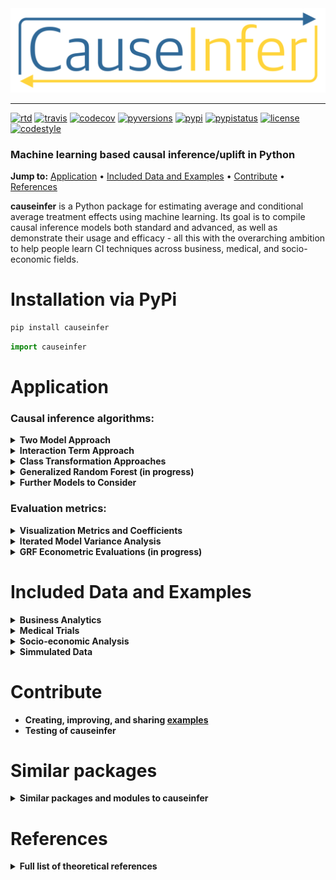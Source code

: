 <div align="center">
  <a href="https://github.com/andrewtavis/causeinfer"><img src="https://raw.githubusercontent.com/andrewtavis/causeinfer/main/resources/causeinfer_logo_transparent.png"></a>
</div>

--------------------------------------

[![rtd](https://img.shields.io/readthedocs/causeinfer.svg?logo=read-the-docs)](http://causeinfer.readthedocs.io/en/latest/)
[![travis](https://img.shields.io/travis/andrewtavis/causeinfer.svg?logo=travis-ci)](https://travis-ci.org/andrewtavis/causeinfer)
[![codecov](https://codecov.io/gh/andrewtavis/causeinfer/branch/master/graphs/badge.svg)](https://codecov.io/gh/andrewtavis/causeinfer)
[![pyversions](https://img.shields.io/pypi/pyversions/causeinfer.svg?logo=python)](https://pypi.org/project/causeinfer/)
[![pypi](https://img.shields.io/pypi/v/causeinfer.svg)](https://pypi.org/project/causeinfer/)
[![pypistatus](https://img.shields.io/pypi/status/causeinfer.svg)](https://pypi.org/project/causeinfer/)
[![license](https://img.shields.io/github/license/andrewtavis/causeinfer.svg)](https://github.com/andrewtavis/causeinfer/blob/main/LICENSE)
[![codestyle](https://img.shields.io/badge/code%20style-black-000000.svg)](https://github.com/psf/black)

### Machine learning based causal inference/uplift in Python

**Jump to:** [Application](#application) • [Included Data and Examples](#included-data-and-examples) • [Contribute](#contribute) • [References](#references)

**causeinfer** is a Python package for estimating average and conditional average treatment effects using machine learning. Its goal is to compile causal inference models both standard and advanced, as well as demonstrate their usage and efficacy - all this with the overarching ambition to help people learn CI techniques across business, medical, and socio-economic fields.

# Installation via PyPi
```bash
pip install causeinfer
```

```python
import causeinfer
```

# Application

<!---
### Standard algorithms: (Once another advanced algorithm is added)
-->

### Causal inference algorithms:
<details><summary><strong>Two Model Approach<strong></summary>
</p>

Separate models for treatment and control groups are trained and combined to derive average treatment effects (Hansotia, 2002).

```python
from causeinfer.standard_algorithms import TwoModel
from sklearn.ensemble import RandomForestClassifier

tm = TwoModel(treatment_model=RandomForestClassifier(**kwargs),
              control_model=RandomForestClassifier(**kwargs))
tm.fit(X=X_train, y=y_train, w=w_train)

# An array of predictions given a treatment and control model
tm_preds = tm.predict(X=X_test)
# An array of predicted treatment class proabailities given models
tm_probas = tm.predict_proba(X=X_test)
```

</p>
</details>

<details><summary><strong>Interaction Term Approach<strong></summary>
<p>

An interaction term between treatment and covariates is added to the data to allow for a basic single model application (Lo, 2002).

<div align="center">
  <img src="https://raw.githubusercontent.com/andrewtavis/causeinfer/main/resources/gh_images/interaction_term_data.png" width="720" height="282">
</div>

```python
from causeinfer.standard_algorithms import InteractionTerm
from sklearn.ensemble import RandomForestClassifier

it = InteractionTerm(model=RandomForestClassifier(**kwargs))
it.fit(X=X_train, y=y_train, w=w_train)

# An array of predictions given a treatment and control interaction term
it_preds = it.predict(X=X_test)
# An array of predicted treatment class probabilities given interaction terms
it_probas = it.predict_proba(X=X_test)
```

</p>
</details>

<details><summary><strong>Class Transformation Approaches<strong></summary>
<p>

Units are categorized into two or four classes to derive treatment effects from favorable class attributes (Lai, 2006; Kane, et al, 2014; Shaar, et al, 2016).

<div align="center">
  <img src="https://raw.githubusercontent.com/andrewtavis/causeinfer/main/resources/gh_images/new_known_unknown_classes.png" width="720" height="405">
</div>

```python
# Binary Class Transformation
from causeinfer.standard_algorithms import BinaryTransformation
from sklearn.ensemble import RandomForestRegressor

bt = BinaryTransformation(model=RandomForestRegressor(**kwargs),
                          regularize=True)
bt.fit(X=X_train, y=y_train, w=w_train)

# An array of predicted probabilities (P(Favorable Class), P(Unfavorable Class))
bt_probas = bt.predict_proba(X=X_test)
```

```python
# Quaternary Class Transformation
from causeinfer.standard_algorithms import QuaternaryTransformation
from sklearn.ensemble import RandomForestRegressor

qt = QuaternaryTransformation(model=RandomForestRegressor(**kwargs),
                              regularize=True)
qt.fit(X=X_train, y=y_train, w=w_train)

# An array of predicted probabilities (P(Favorable Class), P(Unfavorable Class))
qt_probas = qt.predict_proba(X=X_test)
```

</p>
</details>

<!---
### Advanced algorithms: (Once another advanced algorithm is added)
-->

<details><summary><strong>Generalized Random Forest (in progress)<strong></summary>
<p>

A wrapper application of honest causalaity based splitting random forests - via the R/C++ [grf](https://github.com/grf-labs/grf) (Athey, Tibshirani, and Wager, 2019).

```python
# Example code in progress
```

</p>
</details>

<details><summary><strong>Further Models to Consider<strong></summary>
<p>

- Under consideration for inclusion in causeinfer:
  - Reflective and Pessimistic Uplift - Shaar, et al (2016)
  - The X-Learner - Kunzel, et al (2019)
  - The R-Learner - Nie and Wager (2017)
  - Double Machine Learning - Chernozhukov, et al (2018)
  - Information Theory Trees/Forests - Soltys, et al (2015)

</p>
</details>

### Evaluation metrics:
<details><summary><strong>Visualization Metrics and Coefficients<strong></summary>
<p>

Comparisons across stratified, ordered treatment response groups are used to derive model efficiency.

```python
from causeinfer.evaluation import plot_cum_gain, plot_qini
visual_eval_dict = {'y_test': y_test, 'w_test': w_test,
                    'two_model': tm_effects, 'interaction_term': it_effects,
                    'binary_trans': bt_effects, 'quaternary_trans': qt_effects}

df_visual_eval = pd.DataFrame(visual_eval_dict, columns = visual_eval_dict.keys())
model_pred_cols = [col for col in visual_eval_dict.keys() if col not in ['y_test', 'w_test']]
```

```python
fig, (ax1, ax2) = plt.subplots(ncols=2, sharey=False, figsize=(20,5))

plot_cum_gain(df=df_visual_eval, n=100, models=models, percent_of_pop=True,
              outcome_col='y_test', treatment_col='w_test', normalize=True, random_seed=42,
              figsize=None, fontsize=20, axis=ax1, legend_metrics=True)

plot_qini(df=df_visual_eval, n=100, models=models, percent_of_pop=True,
          outcome_col='y_test', treatment_col='w_test', normalize=True, random_seed=42,
          figsize=None, fontsize=20, axis=ax2, legend_metrics=True)
```

Hillstrom Metrics
<p align="middle">
  <img src="https://raw.githubusercontent.com/andrewtavis/causeinfer/main/resources/gh_images/hillstrom_cum_effect.png" width="400" />
  <img src="https://raw.githubusercontent.com/andrewtavis/causeinfer/main/resources/gh_images/hillstrom_qini.png" width="400" />
</p>

CMF Microfinance Metrics
<p align="middle">
  <img src="https://raw.githubusercontent.com/andrewtavis/causeinfer/main/resources/gh_images/cmf_cum_effect.png" width="400" />
  <img src="https://raw.githubusercontent.com/andrewtavis/causeinfer/main/resources/gh_images/cmf_qini.png" width="400" />
</p>

<!---
```python
fig, (ax1, ax2) = plt.subplots(ncols=2, sharey=False, figsize=(20,5))

plot_cum_effect(df=df_visual_eval, n=100, models=models, percent_of_pop=False,
                outcome_col='y_test', treatment_col='w_test', random_seed=42,
                figsize=(10,5), fontsize=20, axis=ax1, legend_metrics=False)

plot_batch_responses(df=df_visual_eval, n=10, models=models,
                     outcome_col='y_test', treatment_col='w_test', normalize=False,
                     figsize=None, fontsize=15, axis=ax2)
```
<div align="center">
  <img src="https://raw.githubusercontent.com/andrewtavis/causeinfer/main/resources/visual_evaluation_effects_responses.png" width="1000" height="250">
</div>
-->
</p>
</details>

<details><summary><strong>Iterated Model Variance Analysis<strong></summary>
<p>

Quickly iterate models to derive their average effects and prediction variance. See a full example across all datasets and models in the following [notebook](https://github.com/andrewtavis/causeinfer/blob/main/examples/_iterated_model_dataset_comparison.ipynb).

```python
from causeinfer.evaluation import iterate_model, eval_table

n = num_iterations
avg_preds, all_preds, \
avg_eval, eval_variance, \
eval_sd, all_evals = iterate_model(model=model,
                                   X_train=dataset_keys[dataset]['X_train'],
                                   y_train=dataset_keys[dataset]['y_train'],
                                   w_train=dataset_keys[dataset]['w_train'],
                                   X_test=dataset_keys[dataset]['X_test'],
                                   y_test=dataset_keys[dataset]['y_test'],
                                   w_test=dataset_keys[dataset]['w_test'],
                                   tau_test=None, n=n,
                                   pred_type='predict_proba', eval_type='qini',
                                   normalize_eval=False, notify_iter=n/10)

model_eval_dict[dataset].update({str(model).split('.')[-1].split(' ')[0]: {'avg_preds': avg_preds,
                                                                           'all_preds': all_preds,
                                                                           'avg_eval': avg_eval,
                                                                           'eval_variance': eval_variance,
                                                                           'eval_sd': eval_sd,
                                                                           'all_evals': all_evals}})

df_model_eval = eval_table(model_eval_dict, variances=True, annotate_vars=True)

df_model_eval
```

|                  | TwoModel         | InteractionTerm  | BinaryTransformation | QuaternaryTransformation |
| :--------------- | :--------------- | :--------------- | :------------------- | :----------------------- |
| Hillstrom        | 3.541 ± 4.25**   | 3.533 ± 4.015**  | 2.197 ± 1.439*       | 1.483 ± 1.677*           |
| Mayo PBC         | -0.073 ± 0.114   | -0.135 ± 0.176   | -0.705 ± 0.125       | -0.310 ± 0.123           |
| CMF Microfinance | 16.262 ± 6.648** | 15.448 ± 4.115** | nan                  | nan                      |

</p>
</details>

<details><summary><strong>GRF Econometric Evaluations (in progress)<strong></summary>
<p>

Confidence intervals are created using GRF's honesty based, Gaussian asymptotic forest summations.

```python
# Example code in progress
```

</p>
</details>

# Included Data and Examples
<details><summary><strong>Business Analytics<strong></summary>
<p>

- [Hillstrom Email Marketing](https://blog.minethatdata.com/2008/03/minethatdata-e-mail-analytics-and-data.html)
  - Is directly downloaded and formatted with CauseInfer [(see script)](https://github.com/andrewtavis/causeinfer/blob/main/causeinfer/data/hillstrom.py).
  - [Example notebook](https://github.com/andrewtavis/causeinfer/blob/main/examples/business_hilstrom.ipynb) (in progress).

```python
from causeinfer.data import hillstrom
hillstrom.download_hillstrom()
data_hillstrom = hillstrom.load_hillstrom(user_file_path="datasets/hillstrom.csv",
                                          format_covariates=True,
                                          normalize=True)

df = pd.DataFrame(data_hillstrom["dataset_full"],
                  columns=data_hillstrom["dataset_full_names"])
```
#
- [Criterio Uplift](https://ailab.criteo.com/criteo-uplift-prediction-dataset/)
  - Download and formatting script in progress.
  - Example notebook to follow.

</p>
</details>

<details><summary><strong>Medical Trials<strong></summary>
<p>

- [Mayo Clinic PBC](https://www.mayo.edu/research/documents/pbchtml/DOC-10027635)
  - Is directly downloaded and formatted with causeinfer [(see script)](https://github.com/andrewtavis/causeinfer/blob/main/causeinfer/data/mayo_pbc.py).
  - [Example notebook](https://github.com/andrewtavis/causeinfer/blob/main/examples/medical_mayo_pbc.ipynb) (in progress).

```python
from causeinfer.data import mayo_pbc
mayo_pbc.download_mayo_pbc()
data_mayo_pbc = mayo_pbc.load_mayo_pbc(user_file_path="datasets/mayo_pbc.text",
                                       format_covariates=True,
                                       normalize=True)

df = pd.DataFrame(data_mayo_pbc["dataset_full"],
                  columns=data_mayo_pbc["dataset_full_names"])
```
#
- [Pintilie Tamoxifen](https://onlinelibrary.wiley.com/doi/book/10.1002/9780470870709)
  - Accompanied the linked text, but is now unavailable. It is provided in the [datasets directory](https://github.com/andrewtavis/causeinfer/tree/main/causeinfer/data/datasets) for direct download.
  - Formatting script in progress.
  - Example notebook to follow.

</p>
</details>

<details><summary><strong>Socio-economic Analysis<strong></summary>
<p>

- [CMF Microfinance](https://www.aeaweb.org/articles?id=10.1257/app.20130533)
  - Accompanied the linked text, but is now unavailable. It is provided in the [datasets directory](https://github.com/andrewtavis/causeinfer/tree/main/causeinfer/data/datasets) for direct download.
  - Is formatted with causeinfer [(see script)](https://github.com/andrewtavis/causeinfer/blob/main/causeinfer/data/cmf_microfinance.py).
  - [Example notebook](https://github.com/andrewtavis/causeinfer/blob/main/examples/socio_econ_cmf_micro.ipynb) (in progress).

```python
from causeinfer.data import cmf_micro
data_cmf_micro = cmf_micro.load_cmf_micro(user_file_path="datasets/cmf_micro",
                                          format_covariates=True,
                                          normalize=True)

df = pd.DataFrame(data_cmf_micro["dataset_full"],
                  columns=data_cmf_micro["dataset_full_names"])
```
#
- [Lalonde Job Training](https://users.nber.org/~rdehejia/data/.nswdata2.html)
  - Download and formatting script in progress.
  - Example notebook to follow.

</p>
</details>

<details><summary><strong>Simmulated Data<strong></summary>
<p>

- Work is currently being done to add a data generator, thus allowing for theoretical tests with known treatment effects.
- Example notebook to follow.

</p>
</details>

# Contribute
<!---
- GRF: help connect the [Python codes]() to the C++ boiler plate
-->
- Creating, improving, and sharing [examples](https://github.com/andrewtavis/causeinfer/tree/main/examples)
- Testing of causeinfer

# Similar packages
<details><summary><strong>Similar packages and modules to causeinfer<strong></summary>
<p>

<strong>Python</strong>

- https://github.com/uber/causalml
- https://github.com/Minyus/causallift
- https://github.com/jszymon/uplift_sklearn
- https://github.com/duketemon/pyuplift
- https://github.com/microsoft/EconML
- https://github.com/Microsoft/dowhy
- https://github.com/wayfair/pylift/

<strong>Other Languages</strong>

- https://github.com/grf-labs/grf (R/C++)
- [https://github.com/soerenkuenzel/causalToolbox/X-Learner](https://github.com/soerenkuenzel/causalToolbox/blob/a06d81d74f4d575a8b34dc6b718db2778cfa0be9/R/XRF.R) (R/C++)
- https://github.com/xnie/rlearner (R)

</p>
</details>

# References
<details><summary><strong>Full list of theoretical references<strong></summary>
<p>

<strong>Big Data and Machine Learning</strong>

- Athey, S. (2017). Beyond prediction: Using big data for policy problems. Science, Vol. 355, No. 6324, February 3, 2017, pp. 483-485.
- Athey, S. & Imbens, G. (2015). Machine Learning Methods for Estimating Heterogeneous Causal Effects. Draft version submitted April 5th, 2015, arXiv:1504.01132v1, pp. 1-25.
- Athey, S. & Imbens, G. (2019). Machine Learning Methods That Economists Should Know About. Annual Review of Economics, Vol. 11, August 2019, pp. 685-725.
- Chernozhukov, V. et al. (2018). Double/debiased machine learning for treatment and structural parameters. The Econometrics Journal, Vol. 21, No. 1, February 1, 2018, pp. C1–C68.
- Mullainathan, S. & Spiess, J. (2017). Machine Learning: An Applied Econometric Approach. Journal of Economic Perspectives, Vol. 31, No. 2, Spring 2017, pp. 87-106.

<strong>Causal Inference</strong>

- Athey, S. & Imbens, G. (2017). The State of Applied Econometrics: Causality and Policy Evaluation. Journal of Economic Perspectives, Vol. 31, No. 2, Spring 2017, pp. 3-32.
- Athey, S.,  Tibshirani, J. & Wager, S. (2019) Generalized random forests. The Annals of Statistics, Vol. 47, No. 2 (2019), pp. 1148-1178.
- Athey, S. & Wager, S. (2019). Efficient Policy Learning. Draft version submitted on 9 Feb 2017, last revised 16 Sep 2019, arXiv:1702.02896v5, pp. 1-10.
- Banerjee, A, et al. (2015) The Miracle of Microfinance? Evidence from a Randomized Evaluation. American Economic Journal: Applied Economics, Vol. 7, No. 1, January 1, 2015, pp. 22-53.
- Ding, P. & Li, F. (2018). Causal Inference: A Missing Data Perspective. Statistical Science, Vol. 33, No. 2, 2018, pp. 214-237.
- Farrell, M., Liang, T. & Misra S. (2018). Deep Neural Networks for Estimation and Inference: Application to Causal Effects and Other Semiparametric Estimands. Draft version submitted December 2018, arXiv:1809.09953, pp. 1-54.
- Gutierrez, P. & Gérardy, JY. (2016). Causal Inference and Uplift Modeling: A review of the literature. JMLR: Workshop and Conference Proceedings 67, 2016, pp. 1–14.
- Hitsch, G J. & Misra, S. (2018). Heterogeneous Treatment Effects and Optimal Targeting Policy Evaluation. January 28, 2018, Available at SSRN: ssrn.com/abstract=3111957 or dx.doi.org/10.2139/ssrn.3111957, pp. 1-64.
- Powers, S. et al. (2018). Some methods for heterogeneous treatment effect estimation in high dimensions. Statistics in Medicine, Vol. 37, No. 11, May 20, 2018, pp. 1767-1787.
- Rosenbaum, P. & Rubin, D. (1983). The central role of the propensity score in observational studies for causal effects. Biometrika, Vol. 70, pp. 41-55.
- Sekhon, J. (2007). The Neyman-Rubin Model of Causal Inference and Estimation via Matching Methods. The Oxford Handbook of Political Methodology, Winter 2017, pp. 1-46.
- Wager, S. & Athey, S. (2018). Estimation and Inference of Heterogeneous Treatment Effects using Random Forests. Journal of the American Statistical Association, Vol. 113, 2018 - Issue 523, pp. 1228-1242.

<strong>Uplift</strong>

- Devriendt, F. et al. (2018). A Literature Survey and Experimental Evaluation of the State-of-the-Art in Uplift Modeling: A Stepping Stone Toward the Development of Prescriptive Analytics. Big Data, Vol. 6, No. 1, March 1, 2018, pp. 1-29. Codes found at: data-lab.be/downloads.php.
- Hansotia, B. & Rukstales, B. (2002). Incremental value modeling. Journal of Interactive Marketing, Vol. 16, No. 3, Summer 2002, pp. 35-46.
- Haupt, J., Jacob, D., Gubela, R. & Lessmann, S. (2019). Affordable Uplift: Supervised Randomization in Controlled Experiments. Draft version submitted on October 1, 2019, arXiv:1910.00393v1, pp. 1-15.
- Jaroszewicz, S. & Rzepakowski, P. (2014). Uplift modeling with survival data. Workshop on Health Informatics (HI-KDD) New York City, August 2014, pp. 1-8.
- Jaśkowski, M. & Jaroszewicz, S. (2012). Uplift modeling for clinical trial data. In: ICML, 2012, Workshop on machine learning for clinical data analysis. Edinburgh, Scotland, June 2012, 1-8.
- Kane, K.,  Lo, VSY. & Zheng, J. (2014). Mining for the truly responsive customers and prospects using true-lift modeling: Comparison of new and existing methods. Journal of Marketing Analytics, Vol. 2, No. 4, December 2014, pp 218–238.
- Lai, L.Y.-T. (2006). Influential marketing: A new direct marketing strategy addressing the existence of voluntary buyers. Master of Science thesis, Simon Fraser University School of Computing Science, Burnaby, BC, Canada, pp. 1-68.
- Lo, VSY. (2002). The true lift model: a novel data mining approach to response modeling in database marketing. SIGKDD Explor 4(2), pp. 78–86.
- Lo, VSY. & Pachamanova, D. (2016). From predictive uplift modeling to prescriptive uplift analytics: A practical approach to treatment optimization while accounting for estimation risk. Journal of Marketing Analytics Vol. 3, No. 2, pp. 79–95.
- Radcliffe N.J. & Surry, P.D. (1999). Differential response analysis: Modeling true response by isolating the effect of a single action. In Proceedings of Credit Scoring and Credit Control VI. Credit Research Centre, University of Edinburgh Management School.
- Radcliffe N.J. & Surry, P.D. (2011). Real-World Uplift Modelling with Significance-Based Uplift Trees. Technical Report TR-2011-1, Stochastic Solutions, 2011, pp. 1-33.
- Rzepakowski, P. & Jaroszewicz, S. (2012). Decision trees for uplift modeling with single and multiple treatments. Knowledge and Information Systems, Vol. 32, pp. 303–327.
- Rzepakowski, P. & Jaroszewicz, S. (2012). Uplift modeling in direct marketing. Journal of Telecommunications and Information Technology, Vol. 2, 2012, pp. 43–50.
- Rudaś, K. & Jaroszewicz, S. (2018). Linear regression for uplift modeling. Data Mining and Knowledge Discovery, Vol. 32, No. 5, September 2018, pp. 1275–1305.
- Shaar, A., Abdessalem, T. and Segard, O (2016). “Pessimistic Uplift Modeling”. ACM SIGKDD, August 2016, San Francisco, California, USA.
- Sołtys, M., Jaroszewicz, S. & Rzepakowski, P. (2015). Ensemble methods for uplift modeling. Data Mining and Knowledge Discovery, Vol. 29, No. 6, November 2015,  pp. 1531–1559.

</p>
</details>
